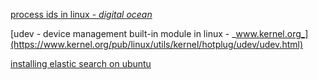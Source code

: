 [process ids in linux - _digital ocean_](https://www.digitalocean.com/community/tutorials/how-to-use-ps-kill-and-nice-to-manage-processes-in-linux)

[udev - device management built-in module in linux - _www.kernel.org_](https://www.kernel.org/pub/linux/utils/kernel/hotplug/udev/udev.html)

[installing elastic search on ubuntu](https://www.elastic.co/guide/en/elasticsearch/reference/current/zip-targz.html)
